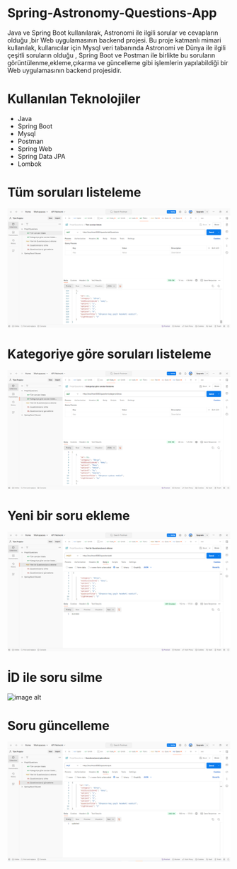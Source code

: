 # Spring-Astronomy-Questions-App
Java ve Spring Boot kullanılarak, Astronomi ile ilgili sorular ve cevapların olduğu ,bir Web uygulamasının backend projesi.
Bu proje katmanlı mimari kullanılak, kullanıcılar için Mysql veri tabanında Astronomi ve Dünya ile ilgili çeşitli soruların olduğu , Spring Boot ve Postman ile birlikte bu soruların görüntülenme,ekleme,çıkarma ve güncelleme gibi işlemlerin yapılabildiği bir Web uygulamasının backend projesidir.
# Kullanılan Teknolojiler
* Java
* Spring Boot
* Mysql
* Postman
* Spring Web
* Spring Data JPA
* Lombok
  
# Tüm soruları listeleme

![image alt](https://github.com/fatihturkmens/Spring-Astronomy-Questions-App/blob/33c6c7a4cfc4dcc455d092a77d37a3f8c8e9d510/T%C3%BCm%20sorular%C4%B1%20listele.png)

# Kategoriye göre soruları listeleme
![image alt](https://github.com/fatihturkmens/Spring-Astronomy-Questions-App/blob/33c6c7a4cfc4dcc455d092a77d37a3f8c8e9d510/Kategoriye%20g%C3%B6re%20sorular%C4%B1%20listele.png)

# Yeni bir soru ekleme
![image alt](https://github.com/fatihturkmens/Spring-Astronomy-Questions-App/blob/33c6c7a4cfc4dcc455d092a77d37a3f8c8e9d510/Yeni%20bir%20soru%20ekleme.png)

# İD ile soru silme
![image alt](https://github.com/fatihturkmens/Spring-Astronomy-Questions-App/blob/33c6c7a4cfc4dcc455d092a77d37a3f8c8e9d510/%C4%B0d%20ile%20soru%20silme.png)

# Soru güncelleme
![image alt](https://github.com/fatihturkmens/Spring-Astronomy-Questions-App/blob/33c6c7a4cfc4dcc455d092a77d37a3f8c8e9d510/Soru%20g%C3%BCncelleme.png)

